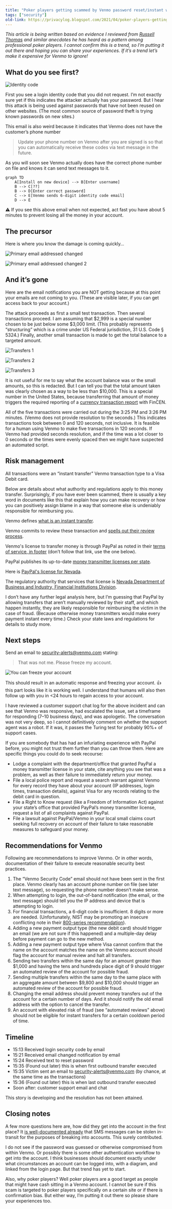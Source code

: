 ```yaml
---
title: "Poker players getting scammed by Venmo password reset/instant withdraw"
tags: ["security"]
old-link: https://privacylog.blogspot.com/2021/04/poker-players-getting-scammed-by-venmo.html
---
```


*This article is being written based on evidence I reviewed from [Russell Thomas](https://x.com/RunGoodRussell) and similar anecdotes he has heard as a pattern among professional poker players. I cannot confirm this is a trend, so I’m putting it out there and hoping you can share your experiences. If it’s a trend let’s make it expensive for Venmo to ignore!*

## What do you see first?

![Identity code](/assets/images/2021-04-12-poker-venmo-instant-withdraw-scam.webp)

First you see a login identity code that you did not request. I’m not exactly sure yet if this indicates the attacker actually has your password. But I hear this attack is being used against passwords that have not been reused on other websites. (The most common source of password theft is trying known passwords on new sites.)

This email is also weird because it indicates that Venmo does not have the customer’s phone number

> Update your phone number on Venmo after you are signed is so that you can automatically receive these codes via text message in the future.

As you will soon see Venmo actually does have the correct phone number on file and knows it can send text messages to it.

```mermaid
graph TD
    A[Install on new device] --> B[Enter username]
    B --> C[??]
    B --> D[Enter correct password]
    C --> E[Venmo sends 6-digit identity code email]
    D --> E
```

⚠️ If you see this above email when not expected, act fast you have about 5 minutes to prevent losing all the money in your account.

## The precursor

Here is where you know the damage is coming quickly…

![Primary email addressed changed](/assets/images/2021-04-12-poker-venmo-instant-withdraw-scam-2.webp)

![Primary email addressed changed 2](/assets/images/2021-04-12-poker-venmo-instant-withdraw-scam-3.webp)

## And it’s gone

Here are the email notifications you are NOT getting because at this point your emails are not coming to you. (These are visible later, if you can get access back to your account.)

The attack proceeds as first a small test transaction. Then several transactions proceed. I am assuming that $2,999 is a special number chosen to be just below some $3,000 limit. (This probably represents “structuring” which is a crime under US Federal jurisdiction, 31 U.S. Code § 5324.) Finally, another small transaction is made to get the total balance to a targeted amount.

![Transfers 1](/assets/images/2021-04-12-poker-venmo-instant-withdraw-scam-4.webp)

![Transfers 2](/assets/images/2021-04-12-poker-venmo-instant-withdraw-scam-5.webp)

![Transfers 3](/assets/images/2021-04-12-poker-venmo-instant-withdraw-scam-6.webp)

It is not useful for me to say what the account balance was or the small  amounts, so this is redacted. But I can tell you that the total amount  taken was clearly chosen as a way to be less than $10,000. This is a  special number in the United States, because transferring that amount of money triggers the required reporting of a [currency transaction report](https://en.wikipedia.org/wiki/Currency_transaction_report) with FinCEN.

All of the five transactions were carried out during the 3:25 PM and 3:26 PM minutes. (Venmo does not provide resolution to the seconds.) This indicates transactions took between 0 and 120 seconds, not inclusive. It is feasible for a human using Venmo to make five transactions in 120 seconds. If Venmo had provided seconds resolution, and if the time was a lot closer to 0 seconds or the times were evenly spaced then we might have suspected an automated script.

## Risk management

All transactions were an “instant transfer” Venmo transaction type to a Visa Debit card.

Below are details about what authority and regulations apply to this money transfer. Surprisingly, if you have ever been scammed, there is usually a key word in documents like this that explain how you can make recovery or how you can positively assign blame in a way that someone else is undeniably responsible for reimbursing you.

Venmo defines [what is an instant transfer](https://help.venmo.com/hc/en-us/articles/115015844068-Instant-Transfers-FAQ).

Venmo commits to review these transaction and [spells out their review process](https://help.venmo.com/hc/en-us/articles/115015446688-Reviews-of-Transfers-Out-of-Venmo).

Venmo's license to transfer money is through PayPal as noted in their [terms of service, in footer](https://venmo.com/legal/terms/us-licenses/) (don’t follow that link, use the one below).

PayPal publishes its up-to-date [money transmitter licenses per state](https://www.paypal.com/us/webapps/mpp/licenses).

Here is [PayPal's license for Nevada](https://www.paypalobjects.com/marketing/web/us/en/licenses/NV-2020-License.pdf).

The regulatory authority that services that license is [Nevada Department of Business and Industry, Financial Institutions Division](https://www.fid.nv.gov/).

I don’t have any further legal analysis here, but I’m guessing that PayPal by allowing transfers that aren’t manually reviewed by their staff, and which happen instantly, they are likely responsible for reimbursing the victim in the case of fraud. (Because otherwise money transmitters would make every payment instant every time.) Check your state laws and regulations for details to study more.

## Next steps

Send an email to [security-alerts@venmo.com](mailto:security-alerts@venmo.com) stating:

> That was not me. Please freeze my account.

![You can freeze your account](/assets/images/2021-04-12-poker-venmo-instant-withdraw-scam-7.webp)

This should result in an automatic response and freezing your account. 👍 this part looks like it is working well. I understand that humans will also then follow up with you in <24 hours to regain access to your account.

I have reviewed a customer support chat log for the above incident and can see that Venmo was responsive, had escalated the issue, set a timeframe for responding (7–10 business days), and was apologetic. The conversation was not very deep, so I cannot definitively comment on whether the support agent was a robot. If it was, it passes the Turing test for probably 90%+ of support cases.

If you are somebody that has had an infuriating experience with PayPal before, you might not trust them further than you can throw them. Here are specific things you could do to seek recourse:

- Lodge a complaint with the department/office that granted PayPal a money transmitter license in your state, cite anything you see that was a problem, as well as their failure to immediately return your money.
- File a local police report and request a search warrant against Venmo for every record they have about your account (IP addresses, login times, transaction details), against Visa for any records relating to the debit card in question.
- File a Right to Know request (like a Freedom of Information Act) against your state’s office that provided PayPal’s money transmitter license, request a list of all complaints against PayPal.
- File a lawsuit against PayPal/Venmo in your local small claims court seeking full recovery on account of their failure to take reasonable measures to safeguard your money.

## Recommendations for Venmo

Following are recommendations to improve Venmo. Or in other words, documentation of their failure to execute reasonable security best practices.

1. The “Venmo Security Code” email should not have been sent in the first place. Venmo clearly has an account phone number on file (see later text message), so requesting the phone number doesn’t make sense.
2. When attempting to login, the out-of-band notification (the email, or the text message) should tell you the IP address and device that is attempting to login.
3. For financial transactions, a 6-digit code is insufficient. 8 digits or more are needed. (Unfortunately, NIST may be promoting an insecure conflicting note in their [800-series recommendation](https://nvlpubs.nist.gov/nistpubs/SpecialPublications/NIST.SP.800-63b.pdf)).
4. Adding a new payment output type (the new debit card) should trigger an email (we are not sure if this happened) and a multiple-day delay before payment can go to the new method.
5. Adding a new payment output type where Visa cannot confirm that the name on the account matches the name on the Venmo account should flag the account for manual review and halt all transfers.
6. Sending two transfers within the same day for an amount greater than $1,000 and having the tens and hundreds place digit of 9 should trigger an automated review of the account for possible fraud.
7. Sending multiple transfers within the same day to the same place with an aggregate amount between $9,800 and $10,000 should trigger an automated review of the account for possible fraud.
8. Changing the email address should prevent money transfers out of the account for a certain number of days. And it should notify the old email address with the option to cancel the transfer.
9. An account with elevated risk of fraud (see “automated reviews” above) should not be eligible for instant transfers for a certain cooldown period of time.

## Timeline

- 15:13 Received login security code by email
- 15:21 Received email changed notification by email
- 15:24 Received text to reset password
- 15:35 (Found out later) this is when first outbound transfer executed
- 15:35 Victim sent an email to [security-alerts@venmo.com](mailto:security-alerts@venmo.com) (by chance, at the same time as the transactions)
- 15:36 (Found out later) this is when last outbound transfer executed
- Soon after: customer support email and chat

This story is developing and the resolution has not been attained.

## Closing notes

A few more questions here are, how did they get into the account in the first place? It [is well-documented already](https://www.nist.gov/blogs/cybersecurity-insights/questionsand-buzz-surrounding-draft-nist-special-publication-800-63-3) that SMS messages can be stolen in-transit for the purposes of breaking into accounts. This surely contributed.

I do not see if the password was guessed or otherwise compromised from within Venmo. Or possibly there is some other authentication workflow to get into the account. I think businesses should document exactly under what circumstances an account can be logged into, with a diagram, and linked from the login page. But that trend has yet to start.

Also, why poker players? Well poker players are a good target as people that might have cash sitting in a Venmo account. I cannot be sure if this scam is targeted to poker players specifically on a certain site or if there is confirmation bias. But either way, I’m putting it out there so please share your experiences too.

